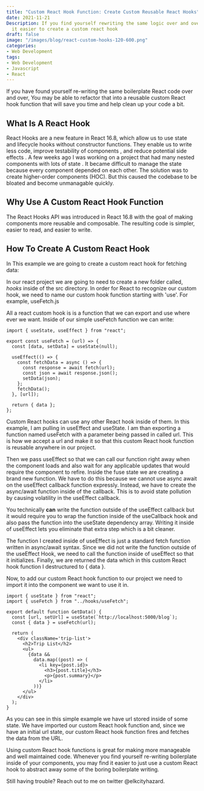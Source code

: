 ```yaml
---
title: "Custom React Hook Function: Create Custom Reusable React Hooks"
date: 2021-11-21 
Description: If you find yourself rewriting the same logic over and over you may find
  it easier to create a custom react hook
draft: false
image: "/images/blog/react-custom-hooks-120-600.png"
categories:
- Web Development
tags:
- Web Development
- Javascript
- React
---
```


If you have found yourself re-writing the same boilerplate React code over and over, You may be able to refactor that into a reusable custom React hook function that will save you time and help clean up your code a bit.

## What Is A React Hook

React Hooks are a new feature in React 16.8, which allow us to use state and lifecycle hooks without constructor functions. They enable us to write less code, improve testability of components , and reduce potential side effects .
A few weeks ago I was working on a project that had many nested components with lots of state . It became difficult to manage the state because every component depended on each other. The solution was to create higher-order components (HOC). But this caused the codebase to be bloated and become unmanagable quickly.

## Why Use A Custom React Hook Function

The React Hooks API was introduced in React 16.8 with the goal of making components more reusable and composable. The resulting code is simpler, easier to read, and easier to write.

## How To Create A Custom React Hook

In This example we are going to create a custom react hook for fetching data:

In our react project we are going to need to create a new folder called, _hooks_ inside of the src directory. In order for React to recognize our custom hook, we need to name our custom hook function starting with 'use'. For example, useFetch.js

All a react custom hook is is a function that we can export and use where ever we want. Inside of our simple useFetch function we can write:

```
import { useState, useEffect } from "react";

export const useFetch = (url) => {
  const [data, setData] = useState(null);

  useEffect(() => {
    const fetchData = async () => {
      const response = await fetch(url);
      const json = await response.json();
      setData(json);
    };
    fetchData();
  }, [url]);

  return { data };
};
```

Custom React hooks can use any other React hook inside of them. In this example, I am pulling in useEffect and useState. I am than exporting a function named useFetch with a parameter being passed in called url. This is how we accept a url and make it so that this custom React hook function is reusable anywhere in our project.

Then we pass useEffect so that we can call our function right away when the component loads and also wait for any applicable updates that would require the component to refire. Inside the fuse state we are creating a brand new function. We have to do this because we cannot use async await on the useEffect callback function expressly. Instead, we have to create the async/await function inside of the callback. This is to avoid state pollution by causing volatility in the useEffect callback.

You technically **can** write the function outside of the useEffect callback but it would require you to wrap the function inside of the useCallback hook and also pass the function into the useState dependency array. Writing it inside of useEffect lets you eliminate that extra step which is a bit cleaner.

The function I created inside of useEffect is just a standard fetch function written in async/await syntax. Since we did not write the function outside of the useEffect Hook, we need to call the function inside of useEffect so that it initializes. Finally, we are returned the data which in this custom React hook function I destructured to { data }.

Now, to add our custom React hook function to our project we need to import it into the component we want to use it in.

```
import { useState } from "react";
import { useFetch } from "../hooks/useFetch";

export default function GetData() {
  const [url, setUrl] = useState(`http://localhost:5000/blog`);
  const { data } = useFetch(url);

  return (
    <div className='trip-list'>
      <h2>Trip List</h2>
      <ul>
        {data &&
          data.map((post) => (
            <li key={post.id}>
              <h3>{post.title}</h3>
              <p>{post.summary}</p>
            </li>
          ))}
      </ul>
    </div>
  );
}
```

As you can see in this simple example we have url stored inside of some state. We have imported our custom React hook function and, since we have an initial url state, our custom React hook function fires and fetches the data from the URL.

Using custom React hook functions is great for making more manageable and well maintained code. Whenever you find yourself re-writing boilerplate inside of your components, you may find it easier to just use a custom React hook to abstract away some of the boring boilerplate writing.

Still having trouble? Reach out to me on twitter @elkcityhazard.
